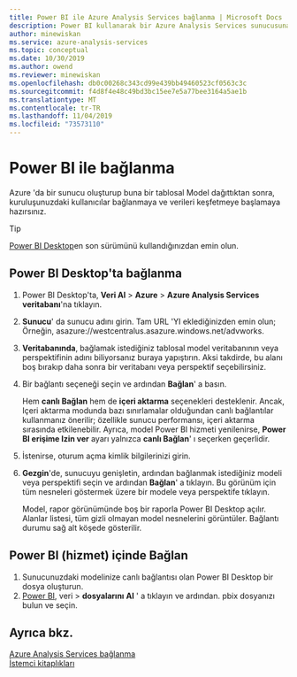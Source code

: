 ```yaml
---
title: Power BI ile Azure Analysis Services bağlanma | Microsoft Docs
description: Power BI kullanarak bir Azure Analysis Services sunucusuna nasıl bağlanacağınızı öğrenin. Bağlandıktan sonra kullanıcılar model verilerini keşfedebilir.
author: minewiskan
ms.service: azure-analysis-services
ms.topic: conceptual
ms.date: 10/30/2019
ms.author: owend
ms.reviewer: minewiskan
ms.openlocfilehash: db0c00268c343cd99e439bb49460523cf0563c3c
ms.sourcegitcommit: f4d8f4e48c49bd3bc15ee7e5a77bee3164a5ae1b
ms.translationtype: MT
ms.contentlocale: tr-TR
ms.lasthandoff: 11/04/2019
ms.locfileid: "73573110"
---
```

# <a name="connect-with-power-bi"></a>Power BI ile bağlanma

Azure 'da bir sunucu oluşturup buna bir tablosal Model dağıttıktan sonra, kuruluşunuzdaki kullanıcılar bağlanmaya ve verileri keşfetmeye başlamaya hazırsınız. 

> [!TIP]
> [Power BI Desktop](https://powerbi.microsoft.com/desktop/)en son sürümünü kullandığınızdan emin olun.
> 
> 
  
## <a name="connect-in-power-bi-desktop"></a>Power BI Desktop'ta bağlanma

1. Power BI Desktop'ta, **Veri Al** > **Azure** > **Azure Analysis Services veritabanı**'na tıklayın.

2. **Sunucu**' da sunucu adını girin. Tam URL 'YI eklediğinizden emin olun; Örneğin, asazure://westcentralus.asazure.windows.net/advworks.

3. **Veritabanında**, bağlamak istediğiniz tablosal model veritabanının veya perspektifinin adını biliyorsanız buraya yapıştırın. Aksi takdirde, bu alanı boş bırakıp daha sonra bir veritabanı veya perspektif seçebilirsiniz.

4. Bir bağlantı seçeneği seçin ve ardından **Bağlan**' a basın. 

    Hem **canlı Bağlan** hem de **içeri aktarma** seçenekleri desteklenir. Ancak, Içeri aktarma modunda bazı sınırlamalar olduğundan canlı bağlantılar kullanmanız önerilir; özellikle sunucu performansı, içeri aktarma sırasında etkilenebilir. Ayrıca, model Power BI hizmeti yenilenirse, **Power BI erişime Izin ver** ayarı yalnızca **canlı Bağlan**' ı seçerken geçerlidir.

5. İstenirse, oturum açma kimlik bilgilerinizi girin. 

6. **Gezgin**'de, sunucuyu genişletin, ardından bağlanmak istediğiniz modeli veya perspektifi seçin ve ardından **Bağlan**' a tıklayın. Bu görünüm için tüm nesneleri göstermek üzere bir modele veya perspektife tıklayın.

    Model, rapor görünümünde boş bir raporla Power BI Desktop açılır. Alanlar listesi, tüm gizli olmayan model nesnelerini görüntüler. Bağlantı durumu sağ alt köşede gösterilir.

## <a name="connect-in-power-bi-service"></a>Power BI (hizmet) içinde Bağlan

1. Sunucunuzdaki modelinize canlı bağlantısı olan Power BI Desktop bir dosya oluşturun.
2. [Power BI](https://powerbi.microsoft.com), veri > **dosyalarını** **Al** ' a tıklayın ve ardından. pbix dosyanızı bulun ve seçin.

## <a name="see-also"></a>Ayrıca bkz.
[Azure Analysis Services  bağlanma](analysis-services-connect.md)  
[İstemci kitaplıkları](analysis-services-data-providers.md)

